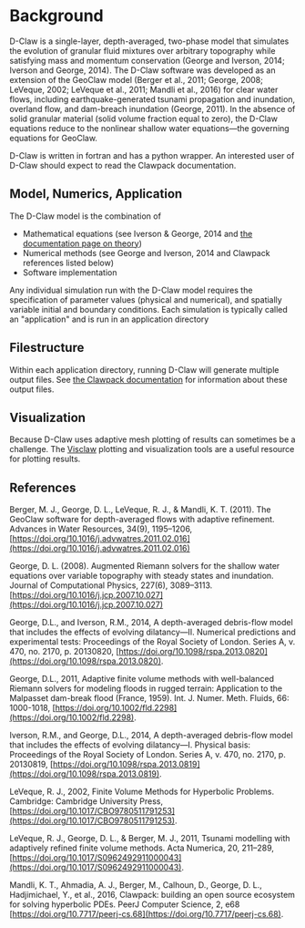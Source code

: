 # Background

D-Claw is a single-layer, depth-averaged, two-phase model that simulates the evolution of granular fluid mixtures over arbitrary topography while satisfying mass and momentum conservation (George and Iverson, 2014; Iverson and George, 2014). The D-Claw software was developed as an extension of the GeoClaw model (Berger et al., 2011; George, 2008; LeVeque, 2002; LeVeque et al., 2011; Mandli et al., 2016) for clear water flows, including earthquake-generated tsunami propagation and inundation, overland flow, and dam-breach inundation (George, 2011). In the absence of solid granular material (solid volume fraction equal to zero), the D-Claw equations reduce to the nonlinear shallow water equations—the governing equations for GeoClaw. 

D-Claw is written in fortran and has a python wrapper. An interested user of D-Claw should expect to read the Clawpack documentation. 

## Model, Numerics, Application

The D-Claw model is the combination of
- Mathematical equations (see Iverson & George, 2014 and [the documentation page on theory](#theory))
- Numerical methods (see George and Iverson, 2014 and Clawpack references listed below)
- Software implementation

Any individual simulation run with the D-Claw model requires the specification of parameter values (physical and numerical), and spatially variable initial and boundary conditions. Each simulation is typically called an "application" and is run in an application directory

## Filestructure

Within each application directory, running D-Claw will generate multiple output files. See [the Clawpack documentation](https://www.clawpack.org/contents.html) for information about these output files.

## Visualization

Because D-Claw uses adaptive mesh plotting of results can sometimes be a challenge. The [Visclaw](https://www.clawpack.org/contents.html#visclaw-plotting-and-visualization-tools) plotting and visualization tools are a useful resource for plotting results.

## References 

Berger, M. J., George, D. L., LeVeque, R. J., & Mandli, K. T. (2011). The GeoClaw software for depth-averaged flows with adaptive refinement. Advances in Water Resources, 34(9), 1195–1206, [https://doi.org/10.1016/j.advwatres.2011.02.016](https://doi.org/10.1016/j.advwatres.2011.02.016)

George, D. L. (2008). Augmented Riemann solvers for the shallow water equations over variable topography with steady states and inundation. Journal of Computational Physics, 227(6), 3089–3113. [https://doi.org/10.1016/j.jcp.2007.10.027](https://doi.org/10.1016/j.jcp.2007.10.027)

George, D.L., and Iverson, R.M., 2014, A depth-averaged debris-flow model that includes the effects of evolving dilatancy—II. Numerical predictions and experimental tests: Proceedings of the Royal Society of London. Series A, v. 470, no. 2170, p. 20130820, [https://doi.org/10.1098/rspa.2013.0820](https://doi.org/10.1098/rspa.2013.0820).

George, D.L., 2011, Adaptive finite volume methods with well-balanced Riemann solvers for modeling floods in rugged terrain: Application to the Malpasset dam-break flood (France, 1959). Int. J. Numer. Meth. Fluids, 66: 1000-1018, [https://doi.org/10.1002/fld.2298](https://doi.org/10.1002/fld.2298).

Iverson, R.M., and George, D.L., 2014, A depth-averaged debris-flow model that includes the effects of evolving dilatancy—I. Physical basis: Proceedings of the Royal Society of London. Series A, v. 470, no. 2170, p. 20130819, [https://doi.org/10.1098/rspa.2013.0819](https://doi.org/10.1098/rspa.2013.0819).

LeVeque, R. J., 2002, Finite Volume Methods for Hyperbolic Problems. Cambridge: Cambridge University Press, [https://doi.org/10.1017/CBO9780511791253](https://doi.org/10.1017/CBO9780511791253).

LeVeque, R. J., George, D. L., & Berger, M. J., 2011, Tsunami modelling with adaptively refined finite volume methods. Acta Numerica, 20, 211–289, [https://doi.org/10.1017/S0962492911000043](https://doi.org/10.1017/S0962492911000043).

Mandli, K. T., Ahmadia, A. J., Berger, M., Calhoun, D., George, D. L., Hadjimichael, Y., et al., 2016, Clawpack: building an open source ecosystem for solving hyperbolic PDEs. PeerJ Computer Science, 2, e68 [https://doi.org/10.7717/peerj-cs.68](https://doi.org/10.7717/peerj-cs.68).

